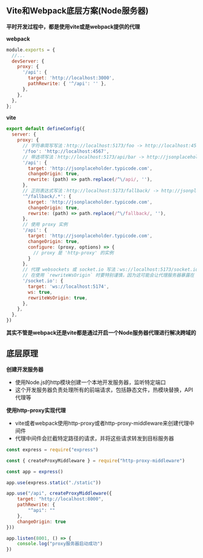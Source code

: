## Vite和Webpack底层方案(Node服务器)

**平时开发过程中，都是使用vite或是webpack提供的代理**

**webpack**

```js
module.exports = {
  //...
  devServer: {
    proxy: {
      '/api': {
        target: 'http://localhost:3000',
        pathRewrite: { '^/api': '' },
      },
    },
  },
};
```

**vite**

```javascript
export default defineConfig({
  server: {
    proxy: {
      // 字符串简写写法：http://localhost:5173/foo -> http://localhost:4567/foo
      '/foo': 'http://localhost:4567',
      // 带选项写法：http://localhost:5173/api/bar -> http://jsonplaceholder.typicode.com/bar
      '/api': {
        target: 'http://jsonplaceholder.typicode.com',
        changeOrigin: true,
        rewrite: (path) => path.replace(/^\/api/, ''),
      },
      // 正则表达式写法：http://localhost:5173/fallback/ -> http://jsonplaceholder.typicode.com/
      '^/fallback/.*': {
        target: 'http://jsonplaceholder.typicode.com',
        changeOrigin: true,
        rewrite: (path) => path.replace(/^\/fallback/, ''),
      },
      // 使用 proxy 实例
      '/api': {
        target: 'http://jsonplaceholder.typicode.com',
        changeOrigin: true,
        configure: (proxy, options) => {
          // proxy 是 'http-proxy' 的实例
        }
      },
      // 代理 websockets 或 socket.io 写法：ws://localhost:5173/socket.io -> ws://localhost:5174/socket.io
      // 在使用 `rewriteWsOrigin` 时要特别谨慎，因为这可能会让代理服务器暴露在 CSRF 攻击之下
      '/socket.io': {
        target: 'ws://localhost:5174',
        ws: true,
        rewriteWsOrigin: true,
      },
    },
  },
})
```

**其实不管是webpack还是vite都是通过开启一个Node服务器代理进行解决跨域的**

## 底层原理

**创建开发服务器**

* 使用Node.js的http模块创建一个本地开发服务器，监听特定端口
* 这个开发服务器负责处理所有的前端请求，包括静态文件，热模块替换，API代理等

**使用http-proxy实现代理**

* vite或者webpack使用http-proxy或者http-proxy-middleware来创建代理中间件
* 代理中间件会拦截特定路径的请求，并将这些请求转发到目标服务器

```javascript
const express = require("express")

const { createProxyMiddleware } = require("http-proxy-middleware")

const app = express()

app.use(express.static("./static"))

app.use("/api", createProxyMiddleware({
    target: "http://localhost:8000",
    pathRewrite: {
        "^api": ""
    },
    changeOrigin: true
}))

app.listen(8001, () => {
    console.log("proxy服务器启动成功")
})
```

